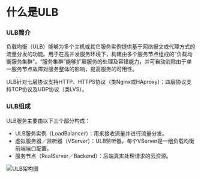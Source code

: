 # 什么是ULB

### ULB简介

负载均衡（ULB）能够为多个主机或其它服务实例提供基于网络报文或代理方式的流量分发的功能。用于在高并发服务环境下，构建由多个服务节点组成的“负载均衡服务集群”。“服务集群”能够扩展服务的处理及容错能力，并可自动消除由于单一服务节点故障对服务整体的影响，提高服务的可用性。

ULB针对七层协议支持HTTP、HTTPS协议（类Nginx或HAproxy）；四层协议支持TCP协议及UDP协议（类LVS）。

### ULB组成

ULB服务主要由以下三个部分构成：

* ULB服务实例（LoadBalancer）：用来接收流量并进行流量分发。
* 虚拟服务器／监听器（VServer）：ULB监听器，每个VServer是一组负载均衡前端端口配置。
* 服务节点（RealServer／Backend）：后端真实处理请求的云资源。

![ULB&#x67B6;&#x6784;&#x56FE;](../../.gitbook/assets/image%20%286%29.png)



